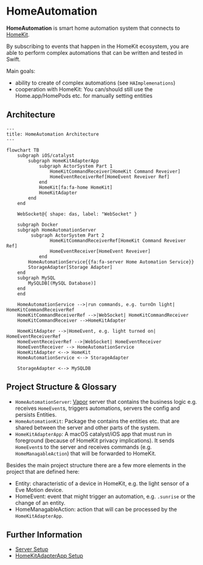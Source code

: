 # HomeAutomation

**HomeAutomation** is smart home automation system that connects to [HomeKit](https://developer.apple.com/documentation/homekit).

By subscribing to events that happen in the HomeKit ecosystem, you are able to perform complex automations that can be written and tested in Swift.

Main goals:

* ability to create of complex automations (see `HAImplemenations`)
* cooperation with HomeKit: You can/should still use the Home.app/HomePods etc. for manually setting entities

## Architecture

```mermaid
---
title: HomeAutomation Architecture
---

flowchart TB
    subgraph iOS/catalyst
        subgraph HomeKitAdapterApp
            subgraph ActorSystem Part 1
                HomeKitCommandReceiver[HomeKit Command Reveiver]
                HomeEventReceiverRef[HomeEvent Reveiver Ref]
            end
            HomeKit[fa:fa-home HomeKit]
            HomeKitAdapter
        end
    end

    WebSocket@{ shape: das, label: "WebSocket" }

    subgraph Docker
    subgraph HomeAutomationServer
         subgraph ActorSystem Part 2
                HomeKitCommandReceiverRef[HomeKit Command Reveiver Ref]
                HomeEventReceiver[HomeEvent Reveiver]
            end
        HomeAutomationService{{fa:fa-server Home Automation Service}}
        StorageAdapter[Storage Adapter]
    end
    subgraph MySQL
        MySQLDB[(MySQL Database)]
    end
    end

    HomeAutomationService -->|run commands, e.g. turnOn light| HomeKitCommandReceiverRef
    HomeKitCommandReceiverRef -->|WebSocket| HomeKitCommandReceiver
    HomeKitCommandReceiver -->HomeKitAdapter

    HomeKitAdapter -->|HomeEvent, e.g. light turned on| HomeEventReceiverRef
    HomeEventReceiverRef -->|WebSocket| HomeEventReceiver
    HomeEventReceiver --> HomeAutomationService
    HomeKitAdapter <--> HomeKit
    HomeAutomationService <--> StorageAdapter

    StorageAdapter <--> MySQLDB
```

## Project Structure & Glossary

* `HomeAutomationServer`: [Vapor](https://vapor.codes) server that contains the business logic e.g. receives `HomeEvent`s, triggers automations, servers the config and persists Entities.
* `HomeAutomationKit`: Package the contains the entities etc. that are shared between the server and other parts of the system.
* `HomeKitAdapterApp`: A macOS catalyst/iOS app that must run in foreground (because of HomeKit privacy implications). It sends `HomeEvent`s to the server and receives commands (e.g. `HomeManagableAction`) that will be forwarded to HomeKit.


Besides the main project structure there are a few more elements in the project that are defined here:

* Entity: characteristic of a device in HomeKit, e.g. the light sensor of a Eve Motion device.
* HomeEvent: event that might trigger an automation, e.g. `.sunrise` or the change of an entity.
* HomeManagableAction: action that will can be processed by the `HomeKitAdapterApp`.

## Further Information

* [Server Setup](./docs/setup-server.md)
* [HomeKitAdapterApp Setup](./docs/setup-homekitadapterapp.md)
